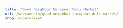 ```yaml
---
title: "Good Neighbor European Deli Market"
url: /sacramento/good-neighbor-european-deli-market/
shop: supermarket
---
```

